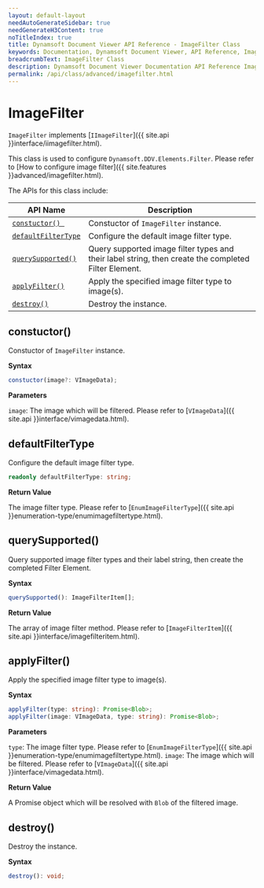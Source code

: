 ```yaml
---
layout: default-layout
needAutoGenerateSidebar: true
needGenerateH3Content: true
noTitleIndex: true
title: Dynamsoft Document Viewer API Reference - ImageFilter Class
keywords: Documentation, Dynamsoft Document Viewer, API Reference, ImageFilter Class
breadcrumbText: ImageFilter Class
description: Dynamsoft Document Viewer Documentation API Reference ImageFilter Class Page
permalink: /api/class/advanced/imagefilter.html
---
```


# ImageFilter

`ImageFilter` implements [`IImageFilter`]({{ site.api }}interface/iimagefilter.html). 

This class is used to configure `Dynamsoft.DDV.Elements.Filter`. Please refer to [How to configure image filter]({{ site.features }}advanced/imagefilter.html).

The APIs for this class include:

 API Name            | Description                                             
---------------------|-----------------------------------------------------------
 [`constuctor() `](#constuctor)       | Constuctor of `ImageFilter` instance.
 [`defaultFilterType`](#defaultfiltertype)   | Configure the default image filter type.
 [`querySupported()`](#querysupported)    | Query supported image filter types and their label string, then create the completed Filter Element.
 [`applyFilter()`](#applyfilter)       | Apply the specified image filter type to image(s).
 [`destroy()`](#destroy)           | Destroy the instance.

## constuctor()

Constuctor of `ImageFilter` instance.

**Syntax**

```typescript
constuctor(image?: VImageData);
```

**Parameters**

`image`: The image which will be filtered. Please refer to [`VImageData`]({{ site.api }}interface/vimagedata.html).

## defaultFilterType

Configure the default image filter type.

```typescript
readonly defaultFilterType: string;
```

**Return Value**

The image filter type. Please refer to [`EnumImageFilterType`]({{ site.api }}enumeration-type/enumimagefiltertype.html).

## querySupported()

Query supported image filter types and their label string, then create the completed Filter Element.

**Syntax**

```typescript
querySupported(): ImageFilterItem[];
```
**Return Value**

The array of image filter method. Please refer to [`ImageFilterItem`]({{ site.api }}interface/imagefilteritem.html).

## applyFilter()

Apply the specified image filter type to image(s).

**Syntax**

```typescript
applyFilter(type: string): Promise<Blob>;
applyFilter(image: VImageData, type: string): Promise<Blob>;
```

**Parameters**

`type`: The image filter type. Please refer to [`EnumImageFilterType`]({{ site.api }}enumeration-type/enumimagefiltertype.html).
`image`: The image which will be filtered. Please refer to [`VImageData`]({{ site.api }}interface/vimagedata.html).

**Return Value**

A Promise object which will be resolved with `Blob` of the filtered image.

## destroy()

Destroy the instance.

**Syntax**

```typescript
destroy(): void;
```

